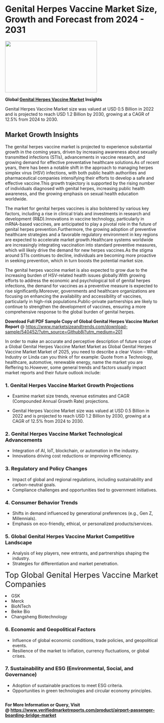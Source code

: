 <H1>Genital Herpes Vaccine Market Size, Growth and Forecast from 2024 - 2031</H1><img class="aligncenter size-medium wp-image-584254" src="https://thirdeyenews.in/wp-content/uploads/2024/09/Global-Market-Research-300x168.jpeg" alt="" width="300" height="168" /><p><strong>Global&nbsp;<a href="https://www.marketsizeandtrends.com/download-sample/540452/?utm_source=Github8j?utm_medium=201">Genital Herpes Vaccine Market</a> Insights</strong></p><p>Genital Herpes Vaccine Market size was valued at USD 0.5 Billion in 2022 and is projected to reach USD 1.2 Billion by 2030, growing at a CAGR of 12.5% from 2024 to 2030.</p><p><h2>Market Growth Insights</h2> <p>The genital herpes vaccine market is projected to experience substantial growth in the coming years, driven by increasing awareness about sexually transmitted infections (STIs), advancements in vaccine research, and growing demand for effective preventative healthcare solutions.As of recent years, there has been a notable shift in the approach to managing herpes simplex virus (HSV) infections, with both public health authorities and pharmaceutical companies intensifying their efforts to develop a safe and effective vaccine.This growth trajectory is supported by the rising number of individuals diagnosed with genital herpes, increasing public health awareness, and the growing emphasis on sexual health education worldwide.</p> <p>The market for genital herpes vaccines is also bolstered by various key factors, including a rise in clinical trials and investments in research and development (R&D).Innovations in vaccine technology, particularly in mRNA-based vaccines, are anticipated to play a pivotal role in the future of genital herpes prevention.Furthermore, the growing adoption of preventive healthcare strategies and a favorable regulatory environment in key regions are expected to accelerate market growth.Healthcare systems worldwide are increasingly integrating vaccination into standard preventive measures, which will likely drive the demand for new herpes vaccines.As the stigma around STIs continues to decline, individuals are becoming more proactive in seeking prevention, which in turn boosts the potential market size.<p>The genital herpes vaccine market is also expected to grow due to the increasing burden of HSV-related health issues globally.With growing efforts to address the economic and psychological toll of genital herpes infections, the demand for vaccines as a preventive measure is expected to rise significantly.Moreover, governments and healthcare organizations are focusing on enhancing the availability and accessibility of vaccines, particularly in high-risk populations.Public-private partnerships are likely to continue to strengthen the development of vaccines, ensuring a more comprehensive response to the global burden of genital herpes.</p> <p><span class=""><strong>Download Full PDF Sample Copy of Global Genital Herpes Vaccine Market Report</strong> @ <a href="https://www.marketsizeandtrends.com/download-sample/540452/?utm_source=Github8j?utm_medium=201" target="_blank">https://www.marketsizeandtrends.com/download-sample/540452/?utm_source=Github8j?utm_medium=201</a></span></p><p>In order to make an accurate and perceptive description of future scope of a Global&nbsp;Genital Herpes Vaccine Market Market as Global&nbsp;Genital Herpes Vaccine Market Market of 2025, you need to describe a clear Vision &ndash; What Industry or Linda can you think of for example: Quote from a Technology, healthcare, automotive, renewable energy, name the market you are Reffering to.However, some general trends and factors usually impact market reports and their future outlook include:</p><h3>1.&nbsp;<strong>Genital Herpes Vaccine Market Growth Projections</strong></h3><ul><li>Examine market size trends, revenue estimates and CAGR (Compounded Annual Growth Rate) projections.</li><li><p>Genital Herpes Vaccine Market size was valued at USD 0.5 Billion in 2022 and is projected to reach USD 1.2 Billion by 2030, growing at a CAGR of 12.5% from 2024 to 2030.</p></li></ul><h3>2.&nbsp;<strong>Genital Herpes Vaccine Market Technological Advancements</strong></h3><ul><li>Integration of AI, IoT, blockchain, or automation in the industry.</li><li>Innovations driving cost reductions or improving efficiency.</li></ul><h3>3.&nbsp;<strong>Regulatory and Policy Changes</strong></h3><ul><li>Impact of global and regional regulations, including sustainability and carbon-neutral goals.</li><li>Compliance challenges and opportunities tied to government initiatives.</li></ul><h3>4.&nbsp;<strong>Consumer Behavior Trends</strong></h3><ul><li>Shifts in demand influenced by generational preferences (e.g., Gen Z, Millennials).</li><li>Emphasis on eco-friendly, ethical, or personalized products/services.</li></ul><h3>5.&nbsp;<strong>Global Genital Herpes Vaccine Market Competitive Landscape</strong></h3><ul><li>Analysis of key players, new entrants, and partnerships shaping the industry.</li><li>Strategies for differentiation and market penetration.</li></ul><p data-pm-slice="1 1 []"><span style="color: inherit; font-family: inherit; font-size: 25px;">Top Global Genital Herpes Vaccine Market Companies</span></p><div class="" data-test-id=""><p><li>GSK</li><li> Merck</li><li> BioNTech</li><li> Beike Bio</li><li> Changsheng Biotechnology</li></p></div><h3>6.&nbsp;<strong>Economic and Geopolitical Factors</strong></h3><ul><li>Influence of global economic conditions, trade policies, and geopolitical events.</li><li>Resilience of the market to inflation, currency fluctuations, or global crises.</li></ul><h3>7.&nbsp;<strong>Sustainability and ESG (Environmental, Social, and Governance)</strong></h3><ul><li>Adoption of sustainable practices to meet ESG criteria.</li><li>Opportunities in green technologies and circular economy principles.</li></ul><h2><strong style="font-size: 14px;">For More Information or Query, Visit @&nbsp;</strong><a style="background-color: #ffffff; font-size: 14px;" href="https://www.marketsizeandtrends.com/report/genital-herpes-vaccine-market/" target="_blank">https://www.verifiedmarketreports.com/product/airport-passenger-boarding-bridge-market</a></h2>